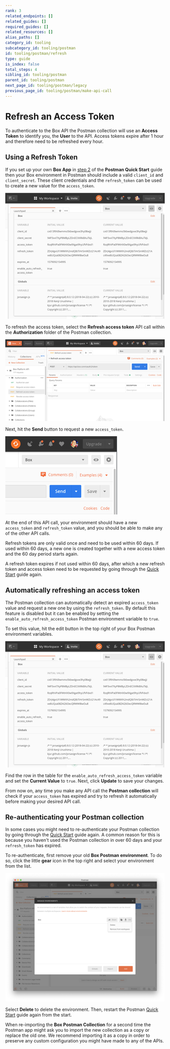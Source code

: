 ```yaml
---
rank: 3
related_endpoints: []
related_guides: []
required_guides: []
related_resources: []
alias_paths: []
category_id: tooling
subcategory_id: tooling/postman
id: tooling/postman/refresh
type: guide
is_index: false
total_steps: 4
sibling_id: tooling/postman
parent_id: tooling/postman
next_page_id: tooling/postman/legacy
previous_page_id: tooling/postman/make-api-call
---
```

<!-- alex disable postman-postwoman -->

# Refresh an Access Token

To authenticate to the Box API the Postman collection will use an **Access
Token** to identify you, the **User** to the API. Access tokens expire after 1
hour and therefore need to be refreshed every hour.

## Using a Refresh Token

If you set up your own **Box App** in [step
2](g://tooling/postman/quick-start/configure-box-app) of the **Postman Quick
Start** guide then your Box environment in Postman should include a valid
`client_id` and `client_secret`. These client credentials and the
`refresh_token` can be used to create a new value for the `access_token`.

<ImageFrame border center shadow>

![A valid client ID and secret in the Postman environment](./quick-start/inspect-environment.png)

</ImageFrame>

To refresh the access token, select the **Refresh access token** API call within
the **Authorization** folder of the Postman collection.

<ImageFrame border center shadow>

![The refresh access token API call in Postmam](./quick-start/select-refresh-access-token.png)

</ImageFrame>

Next, hit the **Send** button to request a new `access_token`.

<ImageFrame border center shadow>

![Postman Send button](./quick-start/postman-send-button.png)

</ImageFrame>

At the end of this API call, your environment should have a new `access_token`
and `refresh_token` value, and you should be able to make any of the other API
calls.

<Message warning>

Refresh tokens are only valid once and need to be used within 60 days. If used
within 60 days, a new one is created together with a new access token and the
60 day period starts again.

A refresh token expires if not used within 60 days, after which a new refresh token
and access token need to be requested by going through the [Quick
Start](g://tooling/postman/quick-start) guide again.

</Message>

## Automatically refreshing an access token

The Postman collection can automatically detect an expired `access_token` value
and request a new one by using the `refresh_token`. By default this feature is
disabled but it can be enabled by setting the `enable_auto_refresh_access_token`
Postman environment variable to `true`.

To set this value, hit the edit button in the top right of your Box Postman
environment variables.

<ImageFrame border center shadow>

![A valid client ID and secret in the Postman environment](./quick-start/inspect-environment.png)

</ImageFrame>

Find the row in the table for the `enable_auto_refresh_access_token` variable
and set the **Current Value** to `true`. Next, click **Update** to save your
changes.

From now on, any time you make any API call the **Postman collection** will
check if your `access_token` has expired and try to refresh it automatically
before making your desired API call.

## Re-authenticating your Postman collection

In some cases you might need to re-authenticate your Postman collection by going
through the [Quick Start](g://tooling/postman/quick-start) guide again. A common
reason for this is because you haven't used the Postman collection in over 60
days and your `refresh_token` has expired.

To re-authenticate, first remove your old **Box Postman environment**. To do so,
click the little **gear** icon in the top right and select your environment from
the list.

<ImageFrame border center shadow>

![Delete the Box Postman environment](./quick-start/delete-environment.png)

</ImageFrame>

Select **Delete** to delete the environment. Then, restart the Postman [Quick
Start](g://tooling/postman/quick-start) guide again from the start.

<Message warning>

When re-importing the **Box Postman Collection** for a second time the Postman
app might ask you to import the new collection as a copy or replace the old
one. We recommend importing it as a copy in order to preserve any custom
configuration you might have made to any of the APIs.

</Message>
